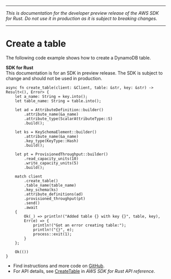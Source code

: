 --------

 *This is documentation for the developer preview release of the AWS SDK for Rust\. Do not use it in production as it is subject to breaking changes\.* 

--------

# Create a table<a name="dynamodb_CreateTable_rust_topic"></a>

The following code example shows how to create a DynamoDB table\.

**SDK for Rust**  
This documentation is for an SDK in preview release\. The SDK is subject to change and should not be used in production\.
  

```
async fn create_table(client: &Client, table: &str, key: &str) -> Result<(), Error> {
    let a_name: String = key.into();
    let table_name: String = table.into();

    let ad = AttributeDefinition::builder()
        .attribute_name(&a_name)
        .attribute_type(ScalarAttributeType::S)
        .build();

    let ks = KeySchemaElement::builder()
        .attribute_name(&a_name)
        .key_type(KeyType::Hash)
        .build();

    let pt = ProvisionedThroughput::builder()
        .read_capacity_units(10)
        .write_capacity_units(5)
        .build();

    match client
        .create_table()
        .table_name(table_name)
        .key_schema(ks)
        .attribute_definitions(ad)
        .provisioned_throughput(pt)
        .send()
        .await
    {
        Ok(_) => println!("Added table {} with key {}", table, key),
        Err(e) => {
            println!("Got an error creating table:");
            println!("{}", e);
            process::exit(1);
        }
    };

    Ok(())
}
```
+  Find instructions and more code on [GitHub](https://github.com/awsdocs/aws-doc-sdk-examples/tree/main/rust_dev_preview/dynamodb#code-examples)\. 
+  For API details, see [CreateTable](https://awslabs.github.io/aws-sdk-rust/) in *AWS SDK for Rust API reference*\. 